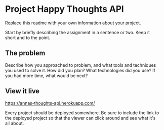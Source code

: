 # Project Happy Thoughts API

Replace this readme with your own information about your project.

Start by briefly describing the assignment in a sentence or two. Keep it short and to the point.

## The problem

Describe how you approached to problem, and what tools and techniques you used to solve it. How did you plan? What technologies did you use? If you had more time, what would be next?

## View it live


https://annas-thoughts-api.herokuapp.com/


Every project should be deployed somewhere. Be sure to include the link to the deployed project so that the viewer can click around and see what it's all about.
